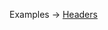<p class="ExampleLinks">Examples <span class="ExampleLinksTitleSeparator">-></span> <a href="../../examples/transport-http/headers">Headers</a></p>
